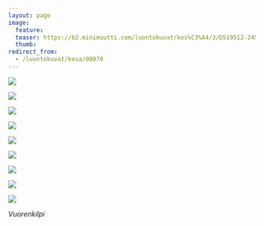 ```yaml
---
layout: page
image:
  feature:
  teaser: https://b2.minimuutti.com/luontokuvat/kes%C3%A4/3/DS19512-245px.jpg
  thumb:
redirect_from:
  - /luontokuvat/kesa/00070
---
```


![](https://b2.minimuutti.com/luontokuvat/kes%C3%A4/3/DS18714-800px.jpg)

![](https://b2.minimuutti.com/luontokuvat/kes%C3%A4/3/DS19472-800px.jpg)

![](https://b2.minimuutti.com/luontokuvat/kes%C3%A4/3/DS19071-800px.jpg)

![](https://b2.minimuutti.com/luontokuvat/kes%C3%A4/3/DS19083-800px.jpg)

![](https://b2.minimuutti.com/luontokuvat/kes%C3%A4/3/DS19090-800px.jpg)

![](https://b2.minimuutti.com/luontokuvat/kes%C3%A4/3/DS19093-800px.jpg)

![](https://b2.minimuutti.com/luontokuvat/kes%C3%A4/3/DS19489-800px.jpg)

![](https://b2.minimuutti.com/luontokuvat/kes%C3%A4/3/DS19511-800px.jpg)

![](https://b2.minimuutti.com/luontokuvat/kes%C3%A4/3/DS19512-800px.jpg)

*Vuorenkilpi*
